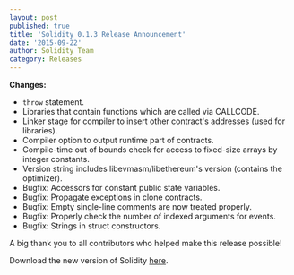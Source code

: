 ```yaml
---
layout: post
published: true
title: 'Solidity 0.1.3 Release Announcement'
date: '2015-09-22'
author: Solidity Team
category: Releases
---
```


**Changes:**

- `throw` statement.
- Libraries that contain functions which are called via CALLCODE.
- Linker stage for compiler to insert other contract's addresses (used for
  libraries).
- Compiler option to output runtime part of contracts.
- Compile-time out of bounds check for access to fixed-size arrays by integer
  constants.
- Version string includes libevmasm/libethereum's version (contains the
  optimizer).
- Bugfix: Accessors for constant public state variables.
- Bugfix: Propagate exceptions in clone contracts.
- Bugfix: Empty single-line comments are now treated properly.
- Bugfix: Properly check the number of indexed arguments for events.
- Bugfix: Strings in struct constructors.

A big thank you to all contributors who helped make this release possible!

Download the new version of Solidity
[here](https://github.com/ethereum/solidity/releases/tag/v0.1.3).
